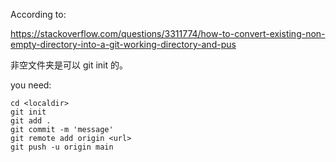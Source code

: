 According to:

https://stackoverflow.com/questions/3311774/how-to-convert-existing-non-empty-directory-into-a-git-working-directory-and-pus

非空文件夹是可以 git init 的。

you need:

```
cd <localdir>
git init
git add .
git commit -m 'message'
git remote add origin <url>
git push -u origin main
```

